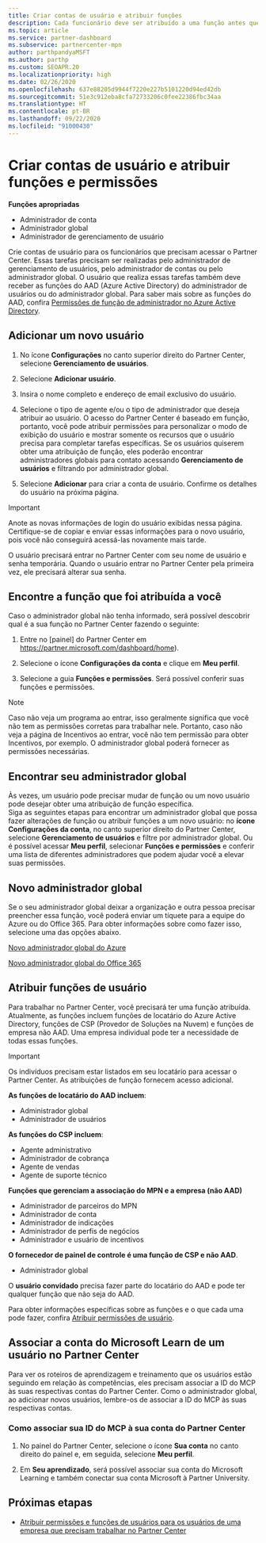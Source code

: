 ```yaml
---
title: Criar contas de usuário e atribuir funções
description: Cada funcionário deve ser atribuído a uma função antes que possa acessar o Partner Center. Saiba como criar contas de usuário, atribuir funções e definir permissões.
ms.topic: article
ms.service: partner-dashboard
ms.subservice: partnercenter-mpn
author: parthpandyaMSFT
ms.author: parthp
ms.custom: SEOAPR.20
ms.localizationpriority: high
ms.date: 02/26/2020
ms.openlocfilehash: 637e88205d9944f7220e227b5101220d94ed42db
ms.sourcegitcommit: 51e3c912eba8cfa72733206c0fee22386fbc34aa
ms.translationtype: HT
ms.contentlocale: pt-BR
ms.lasthandoff: 09/22/2020
ms.locfileid: "91000430"
---
```

# <a name="create-user-accounts-and-assign-roles-and-permissions"></a>Criar contas de usuário e atribuir funções e permissões

**Funções apropriadas**

- Administrador de conta
- Administrador global
- Administrador de gerenciamento de usuário

Crie contas de usuário para os funcionários que precisam acessar o Partner Center. Essas tarefas precisam ser realizadas pelo administrador de gerenciamento de usuários, pelo administrador de contas ou pelo administrador global. O usuário que realiza essas tarefas também deve receber as funções do AAD (Azure Active Directory) do administrador de usuários ou do administrador global. Para saber mais sobre as funções do AAD, confira [Permissões de função de administrador no Azure Active Directory](/azure/active-directory/users-groups-roles/directory-assign-admin-roles).


## <a name="add-a-new-user"></a>Adicionar um novo usuário

1. No ícone **Configurações** no canto superior direito do Partner Center, selecione **Gerenciamento de usuários**.

2. Selecione **Adicionar usuário**.

3. Insira o nome completo e endereço de email exclusivo do usuário.

4. Selecione o tipo de agente e/ou o tipo de administrador que deseja atribuir ao usuário. O acesso do Partner Center é baseado em função, portanto, você pode atribuir permissões para personalizar o modo de exibição do usuário e mostrar somente os recursos que o usuário precisa para completar tarefas específicas.  Se os usuários quiserem obter uma atribuição de função, eles poderão encontrar administradores globais para contato acessando **Gerenciamento de usuários** e filtrando por administrador global.

5. Selecione **Adicionar** para criar a conta de usuário. Confirme os detalhes do usuário na próxima página.

> [!IMPORTANT]  
> Anote as novas informações de login do usuário exibidas nessa página. Certifique-se de copiar e enviar essas informações para o novo usuário, pois você não conseguirá acessá-las novamente mais tarde. 


O usuário precisará entrar no Partner Center com seu nome de usuário e senha temporária. Quando o usuário entrar no Partner Center pela primeira vez, ele precisará alterar sua senha. 

## <a name="find-the-role-youve-been-assigned"></a>Encontre a função que foi atribuída a você

Caso o administrador global não tenha informado, será possível descobrir qual é a sua função no Partner Center fazendo o seguinte:

1. Entre no [painel] do Partner Center em https://partner.microsoft.com/dashboard/home).

1. Selecione o ícone **Configurações da conta** e clique em **Meu perfil**.
 
1. Selecione a guia **Funções e permissões**. Será possível conferir suas funções e permissões.
 

>[!Note]
>Caso não veja um programa ao entrar, isso geralmente significa que você não tem as permissões corretas para trabalhar nele. Portanto, caso não veja a página de Incentivos ao entrar, você não tem permissão para obter Incentivos, por exemplo. O administrador global poderá fornecer as permissões necessárias.


## <a name="find-your-global-admin"></a>Encontrar seu administrador global

Às vezes, um usuário pode precisar mudar de função ou um novo usuário pode desejar obter uma atribuição de função específica.  
Siga as seguintes etapas para encontrar um administrador global que possa fazer alterações de função ou atribuir funções a um novo usuário: no **ícone Configurações da conta**, no canto superior direito do Partner Center, selecione **Gerenciamento de usuários** e filtre por administrador global. Ou é possível acessar **Meu perfil**, selecionar **Funções e permissões** e conferir uma lista de diferentes administradores que podem ajudar você a elevar suas permissões. 


## <a name="new-global-admin"></a>Novo administrador global

Se o seu administrador global deixar a organização e outra pessoa precisar preencher essa função, você poderá enviar um tíquete para a equipe do Azure ou do Office 365. Para obter informações sobre como fazer isso, selecione uma das opções abaixo.

[Novo administrador global do Azure](https://support.microsoft.com/help/4505981/what-to-do-if-the-only-admin-for-your-mpn-program-has-left-the-company)

[Novo administrador global do Office 365](https://admin.microsoft.com/)


## <a name="assign-user-roles"></a>Atribuir funções de usuário

Para trabalhar no Partner Center, você precisará ter uma função atribuída.  Atualmente, as funções incluem funções de locatário do Azure Active Directory, funções de CSP (Provedor de Soluções na Nuvem) e funções de empresa não AAD. Uma empresa individual pode ter a necessidade de todas essas funções.

>[!Important]
>Os indivíduos precisam estar listados em seu locatário para acessar o Partner Center. As atribuições de função fornecem acesso adicional.


**As funções de locatário do AAD incluem**:
- Administrador global
- Administrador de usuários

**As funções do CSP incluem**:
- Agente administrativo
- Administrador de cobrança
- Agente de vendas
- Agente de suporte técnico

**Funções que gerenciam a associação do MPN e a empresa (não AAD)**
- Administrador de parceiros do MPN
- Administrador de conta
- Administrador de indicações
- Administrador de perfis de negócios
- Administrador e usuário de incentivos

**O fornecedor de painel de controle é uma função de CSP e não AAD**.
- Administrador global

O **usuário convidado** precisa fazer parte do locatário do AAD e pode ter qualquer função que não seja do AAD.

Para obter informações específicas sobre as funções e o que cada uma pode fazer, confira [Atribuir permissões de usuário](permissions-overview.md).

## <a name="associate-a-users-microsoft-learn-account-in-partner-center"></a>Associar a conta do Microsoft Learn de um usuário no Partner Center

Para ver os roteiros de aprendizagem e treinamento que os usuários estão seguindo em relação às competências, eles precisam associar a ID do MCP às suas respectivas contas do Partner Center. Como o administrador global, ao adicionar novos usuários, lembre-os de associar a ID do MCP às suas respectivas contas. 

### <a name="how-to-associate-your-mcp-id-to-your-partner-center-account"></a>Como associar sua ID do MCP à sua conta do Partner Center

1. No painel do Partner Center, selecione o ícone **Sua conta** no canto direito do painel e, em seguida, selecione **Meu perfil**.

2. Em **Seu aprendizado**, será possível associar sua conta do Microsoft Learning e também conectar sua conta Microsoft à Partner University.

## <a name="next-steps"></a>Próximas etapas

- [Atribuir permissões e funções de usuários para os usuários de uma empresa que precisam trabalhar no Partner Center](permissions-overview.md)
